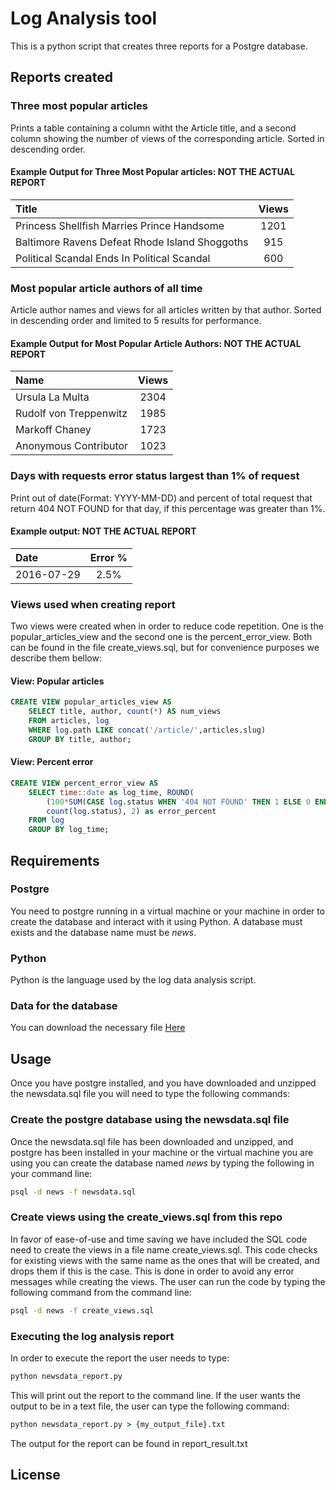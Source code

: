 # Log Analysis tool

This is a python script that creates three reports for a Postgre database.

## Reports created

### Three most popular articles

Prints a table containing a column witht the Article title, and a second column showing the number of views of the corresponding article. Sorted in descending order.

#### Example Output for Three Most Popular articles: NOT THE ACTUAL REPORT

|                      Title                    |  Views  |
|:----------------------------------------------|:-------:|
|Princess Shellfish Marries Prince Handsome     |  1201   |
|Baltimore Ravens Defeat Rhode Island Shoggoths |   915   |
|Political Scandal Ends In Political Scandal    |   600   |

### Most popular article authors of all time

Article author names and views for all articles written by that author. Sorted in descending order and limited to 5 results for performance.

#### Example Output for Most Popular Article Authors: NOT THE ACTUAL REPORT

|          Name          |  Views  |
|:-----------------------|:-------:|
|Ursula La Multa         | 2304    |
|Rudolf von Treppenwitz  | 1985    |
|Markoff Chaney          | 1723    |
|Anonymous Contributor   | 1023    |

### Days with requests error status largest than 1% of request

Print out of date(Format: YYYY-MM-DD) and percent of total request that return 404 NOT FOUND for that day, if this percentage was greater than 1%.

#### Example output: NOT THE ACTUAL REPORT

|          Date          |  Error %  |
|:-----------------------|:---------:|
|2016-07-29              | 2.5%      |

### Views used when creating report

Two views were created when in order to reduce code repetition. One is the popular\_articles\_view and the second one is the percent\_error\_view. Both can be found in the file create\_views.sql, but for convenience purposes we describe them bellow:

#### View: Popular articles

```sql
CREATE VIEW popular_articles_view AS 
    SELECT title, author, count(*) AS num_views 
    FROM articles, log 
    WHERE log.path LIKE concat('/article/',articles.slug)
    GROUP BY title, author; 
```

#### View: Percent error

```sql
CREATE VIEW percent_error_view AS
    SELECT time::date as log_time, ROUND(
        (100*SUM(CASE log.status WHEN '404 NOT FOUND' THEN 1 ELSE 0 END))::numeric/
        count(log.status), 2) as error_percent
    FROM log
    GROUP BY log_time;
```

## Requirements

### Postgre

You need to postgre running in a virtual machine or your machine in order to create the database and interact with it using Python.  A database must exists and the database name must be _news_.

### Python

Python is the language used by the log data analysis script.

### Data for the database

You can download the necessary file 
[Here](https://d17h27t6h515a5.cloudfront.net/topher/2016/August/57b5f748_newsdata/newsdata.zip)

## Usage

Once you have postgre installed, and you have downloaded and unzipped the newsdata.sql file you will need to type the following commands:

### Create the postgre database using the newsdata.sql file

Once the newsdata.sql file has been downloaded and unzipped, and postgre has been installed in your machine or the virtual machine you are using you can create the database named _news_ by typing the following in your command line:

``` cmd
psql -d news -f newsdata.sql
```

### Create views using the create_views.sql from this repo

In favor of ease-of-use and time saving we have included the SQL code need to create the views in a file name create_views.sql.  This code checks for existing views with the same name as the ones that will be created, and drops them if this is the case. This is done in order to avoid any error messages while creating the views.  The user can run the code by typing the following command from the command line:

```cmd
psql -d news -f create_views.sql
```

### Executing the log analysis report

In order to execute the report the user needs to type:

```cmd
python newsdata_report.py
```

This will print out the report to the command line. If the user wants the output to be in a text file, the user can type the following command:

```cmd
python newsdata_report.py > {my_output_file}.txt
```

The output for the report can be found in report_result.txt

## License
